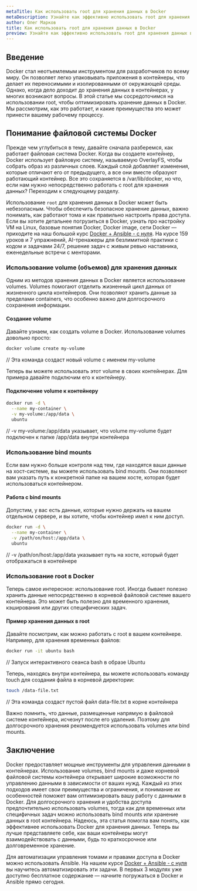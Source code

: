 ```yaml
---
metaTitle: Как использовать root для хранения данных в Docker
metaDescription: Узнайте как эффективно использовать root для хранения данных в Docker - лучшие практики и примеры кода для начала работы
author: Олег Марков
title: Как использовать root для хранения данных в Docker
preview: Узнайте как эффективно использовать root для хранения данных в Docker применяя базовые методики и наглядные примеры кода чтобы оптимизировать свой рабочий процесс
---
```


## Введение

Docker стал неотъемлемым инструментом для разработчиков по всему миру. Он позволяет легко упаковывать приложения в контейнеры, что делает их переносимыми и изолированными от окружающей среды. Однако, когда дело доходит до хранения данных в контейнерах, у многих возникают вопросы. В этой статье мы сосредоточимся на использовании root, чтобы оптимизировать хранение данных в Docker. Мы рассмотрим, как это работает, и какие преимущества это может принести вашему рабочему процессу.

## Понимание файловой системы Docker

Прежде чем углубиться в тему, давайте сначала разберемся, как работает файловая система Docker. Когда вы создаете контейнер, Docker использует файловую систему, называемую OverlayFS, чтобы собрать образ из различных слоев. Каждый слой добавляет изменения, которые отличают его от предыдущего, а все они вместе образуют работающий контейнер. Все это сохраняется в /var/lib/docker, но что, если нам нужно непосредственно работать с root для хранения данных? Переходим к следующему разделу.

Использование `root` для хранения данных в Docker может быть небезопасным. Чтобы обеспечить безопасное хранение данных, важно понимать, как работают тома и как правильно настроить права доступа. Если вы хотите детальнее погрузиться в Docker, узнать про настройку VM на Linux, базовые понятия Docker, Docker image, сети Docker — приходите на наш большой курс [Docker + Ansible - с нуля](https://purpleschool.ru/course/docker?utm_source=knowledgebase&utm_medium=text&utm_campaign=Kak_ispolzovat_root_dlya_khraneniya_dannykh_v_Docker). На курсе 159 уроков и 7 упражнений, AI-тренажеры для безлимитной практики с кодом и задачами 24/7, решение задач с живым ревью наставника, еженедельные встречи с менторами.


### Использование volume (объемов) для хранения данных

Одним из методов хранения данных в Docker является использование volumes. Volumes помогают отделить жизненный цикл данных от жизненного цикла контейнеров. Они позволяют хранить данные за пределами containers, что особенно важно для долгосрочного сохранения информации.

#### Создание volume

Давайте узнаем, как создать volume в Docker. Использование volumes довольно просто:

```bash
docker volume create my-volume
```

// Эта команда создаст новый volume с именем my-volume

Теперь вы можете использовать этот volume в своих контейнерах. Для примера давайте подключим его к контейнеру.

#### Подключение volume к контейнеру

```bash
docker run -d \
  --name my-container \
  -v my-volume:/app/data \
  ubuntu
```

// -v my-volume:/app/data указывает, что volume my-volume будет подключен к папке /app/data внутри контейнера

### Использование bind mounts

Если вам нужно больше контроля над тем, где находятся ваши данные на хост-системе, вы можете использовать bind mounts. Они позволяют вам указать путь к конкретной папке на вашем хосте, которая будет использоваться контейнером.

#### Работа с bind mounts

Допустим, у вас есть данные, которые нужно держать на вашем отдельном сервере, и вы хотите, чтобы контейнер имел к ним доступ.

```bash
docker run -d \
  --name my-container \
  -v /path/on/host:/app/data \
  ubuntu
```

// -v /path/on/host:/app/data указывает путь на хосте, который будет отображаться в контейнере

### Использование root в Docker

Теперь самое интересное: использование root. Иногда бывает полезно хранить данные непосредственно в корневой файловой системе вашего контейнера. Это может быть полезно для временного хранения, кэширования или других специфических задач.

#### Пример хранения данных в root

Давайте посмотрим, как можно работать с root в вашем контейнере. Например, для хранения временных файлов:

```bash
docker run -it ubuntu bash
```

// Запуск интерактивного сеанса bash в образе Ubuntu

Теперь, находясь внутри контейнера, вы можете использовать команду touch для создания файла в корневой директории:

```bash
touch /data-file.txt
```

// Эта команда создаст пустой файл data-file.txt в корне контейнера

Важно помнить, что данные, размещенные напрямую в файловой системе контейнера, исчезнут после его удаления. Поэтому для долгосрочного хранения рекомендуется использовать volumes или bind mounts.

## Заключение

Docker предоставляет мощные инструменты для управления данными в контейнерах. Использование volumes, bind mounts и даже корневой файловой системы контейнера открывает широкие возможности по управлению данными в зависимости от ваших нужд. Каждый из этих подходов имеет свои преимущества и ограничения, и понимание их особенностей поможет вам оптимизировать вашу работу с данными в Docker. Для долгосрочного хранения и удобства доступа предпочтительно использовать volumes, тогда как для временных или специфичных задач можно использовать bind mounts или хранение данных в root контейнера. Надеюсь, эта статья помогла вам понять, как эффективнее использовать Docker для хранения данных. Теперь вы лучше представляете себе, как ваши контейнеры могут взаимодействовать с данными, будь то краткосрочное или долговременное хранение.

Для автоматизации управления томами и правами доступа в Docker можно использовать Ansible. На нашем курсе [Docker + Ansible - с нуля](https://purpleschool.ru/course/docker?utm_source=knowledgebase&utm_medium=text&utm_campaign=Kak_ispolzovat_root_dlya_khraneniya_dannykh_v_Docker) вы научитесь автоматизировать эти задачи. В первых 3 модулях уже доступно бесплатное содержание — начните погружаться в Docker и Ansible прямо сегодня.
